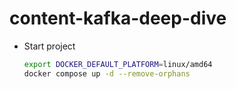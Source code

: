 # content-kafka-deep-dive

- Start project

  ```sh
  export DOCKER_DEFAULT_PLATFORM=linux/amd64
  docker compose up -d --remove-orphans
  ```
